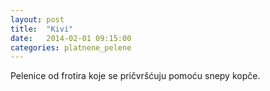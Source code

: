 ```yaml
---
layout: post
title:  "Kivi"
date:   2014-02-01 09:15:00
categories: platnene_pelene
---
```


Pelenice od frotira koje se pričvršćuju pomoću snepy kopče.
